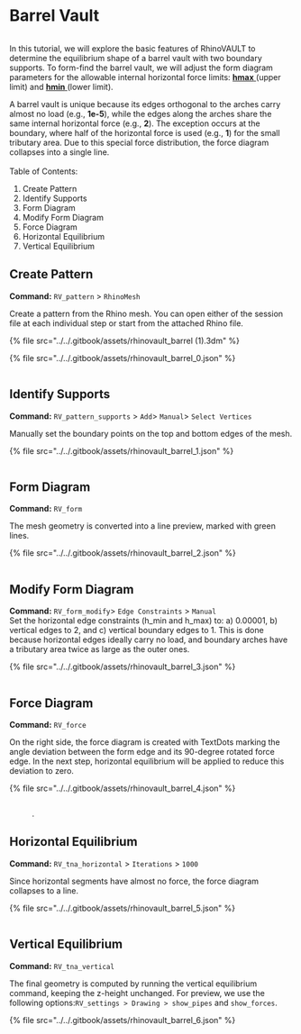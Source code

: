# Barrel Vault

<figure><img src="../../.gitbook/assets/barrel_0.png" alt=""><figcaption></figcaption></figure>

In this tutorial, we will explore the basic features of RhinoVAULT to determine the equilibrium shape of a barrel vault with two boundary supports. To form-find the barrel vault, we will adjust the form diagram parameters for the allowable internal horizontal force limits: [**hmax** ](barrel-vault.md#modify-form-diagram)(upper limit) and [**hmin** ](barrel-vault.md#modify-form-diagram)(lower limit).

A barrel vault is unique because its edges orthogonal to the arches carry almost no load (e.g., **1e-5**), while the edges along the arches share the same internal horizontal force (e.g., **2**). The exception occurs at the boundary, where half of the horizontal force is used (e.g., **1**) for the small tributary area. Due to this special force distribution, the force diagram collapses into a single line.\
\
Table of Contents:

1. Create Pattern
2. Identify Supports
3. Form Diagram
4. Modify Form Diagram
5. Force Diagram
6. Horizontal Equilibrium
7. Vertical Equilibrium

## Create Pattern

**Command:** `RV_pattern` > `RhinoMesh`

Create a pattern from the Rhino mesh. You can open either of the session file at each individual step or start from the attached Rhino file.

{% file src="../../.gitbook/assets/rhinovault_barrel (1).3dm" %}

{% file src="../../.gitbook/assets/rhinovault_barrel_0.json" %}

<figure><img src="../../.gitbook/assets/barrel_1.png" alt=""><figcaption></figcaption></figure>



## Identify Supports

**Command:** `RV_pattern_supports` > `Add`> `Manual`> `Select Vertices`

Manually set the boundary points on the top and bottom edges of the mesh.

{% file src="../../.gitbook/assets/rhinovault_barrel_1.json" %}

<figure><img src="../../.gitbook/assets/barrel_2.png" alt=""><figcaption></figcaption></figure>

## Form Diagram

**Command:** `RV_form`

The mesh geometry is converted into a line preview, marked with green lines.

{% file src="../../.gitbook/assets/rhinovault_barrel_2.json" %}

<figure><img src="../../.gitbook/assets/barrel_3.png" alt=""><figcaption></figcaption></figure>

## Modify Form Diagram

**Command:** `RV_form_modify`> `Edge Constraints` > `Manual`\
Set the horizontal edge constraints (h\_min and h\_max) to: a) 0.00001, b) vertical edges to 2, and c) vertical boundary edges to 1. This is done because horizontal edges ideally carry no load, and boundary arches have a tributary area twice as large as the outer ones.

{% file src="../../.gitbook/assets/rhinovault_barrel_3.json" %}

<figure><img src="../../.gitbook/assets/barrel_4.png" alt=""><figcaption></figcaption></figure>

## Force Diagram

**Command:** `RV_force`

On the right side, the force diagram is created with TextDots marking the angle deviation between the form edge and its 90-degree rotated force edge. In the next step, horizontal equilibrium will be applied to reduce this deviation to zero.

{% file src="../../.gitbook/assets/rhinovault_barrel_4.json" %}

<figure><img src="../../.gitbook/assets/barrel_5.png" alt=""><figcaption><p>.</p></figcaption></figure>

## Horizontal Equilibrium

**Command:** `RV_tna_horizontal` > `Iterations` > `1000`

Since horizontal segments have almost no force, the force diagram collapses to a line.

{% file src="../../.gitbook/assets/rhinovault_barrel_5.json" %}

<figure><img src="../../.gitbook/assets/barrel_6.png" alt=""><figcaption></figcaption></figure>

## Vertical Equilibrium

**Command:** `RV_tna_vertical`&#x20;

The final geometry is computed by running the vertical equilibrium command, keeping the z-height unchanged. For preview, we use the following options:`RV_settings > Drawing > show_pipes` and `show_forces`.

{% file src="../../.gitbook/assets/rhinovault_barrel_6.json" %}

<figure><img src="../../.gitbook/assets/barrel_7.png" alt=""><figcaption></figcaption></figure>
